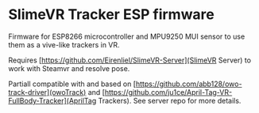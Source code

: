 # SlimeVR Tracker ESP firmware

Firmware for ESP8266 microcontroller and MPU9250 MUI sensor to use them as a vive-like trackers in VR.

Requires [https://github.com/Eirenliel/SlimeVR-Server](SlimeVR Server) to work with Steamvr and resolve pose.

Partiall compatible with and based on [https://github.com/abb128/owo-track-driver](owoTrack) and [https://github.com/ju1ce/April-Tag-VR-FullBody-Tracker](AprilTag Trackers). See server repo for more details.
